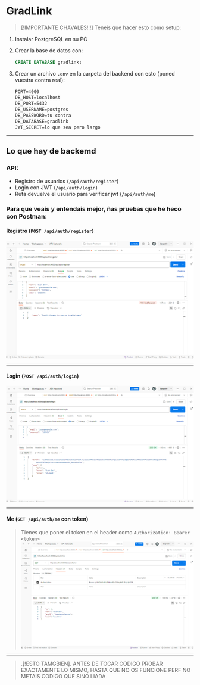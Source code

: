 
# GradLink


> [!IMPORTANTE CHAVALES!!!] 
> Teneis que hacer esto como setup:

1. Instalar PostgreSQL en su PC
2. Crear la base de datos con:
   ```sql
   CREATE DATABASE gradlink;
   ```
3. Crear un archivo `.env` en la carpeta del backend con esto (poned vuestra contra real):

   ```env
   PORT=4000
   DB_HOST=localhost
   DB_PORT=5432
   DB_USERNAME=postgres
   DB_PASSWORD=tu contra
   DB_DATABASE=gradlink
   JWT_SECRET=lo que sea pero largo
   ```

---

##  Lo que hay de backemd

### API:

- Registro de usuarios (`/api/auth/register`)
- Login con JWT (`/api/auth/login`)
- Ruta devuelve el usuario para verificar jwt (`/api/auth/me`)

### Para que veais y entendais mejor, ñas pruebas que he heco con Postman:

#### Registro (`POST /api/auth/register`)
![Registro](./postman-registro-gradlink.png)

---

#### Login (`POST /api/auth/login`)
![Login](./postman-login-gradlink.png)

---

#### Me (`GET /api/auth/me` con token)
> Tienes que poner el token en el header como `Authorization: Bearer <token>`
![JWT](./postman-jwt-gradlink.png)

---

> .[!ESTO TAMGBIEN]. 
> ANTES DE TOCAR CODIGO PROBAR EXACTAMENTE LO MISMO, HASTA QUE NO OS FUNCIONE PERF NO METAIS CODIGO QUE SINO LIADA
